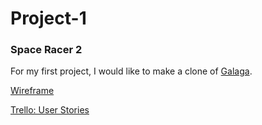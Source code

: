 # Project-1

### Space Racer 2

For my first project, I would like to make a clone of [Galaga](https://en.wikipedia.org/wiki/Galaga). 


[Wireframe](https://wireframepro.mockflow.com/view/Df2fb730c406af0ed6065636ccfa218b3)

[Trello: User Stories](https://trello.com/b/4SNpbblF/space-racer-2-into-the-void)
